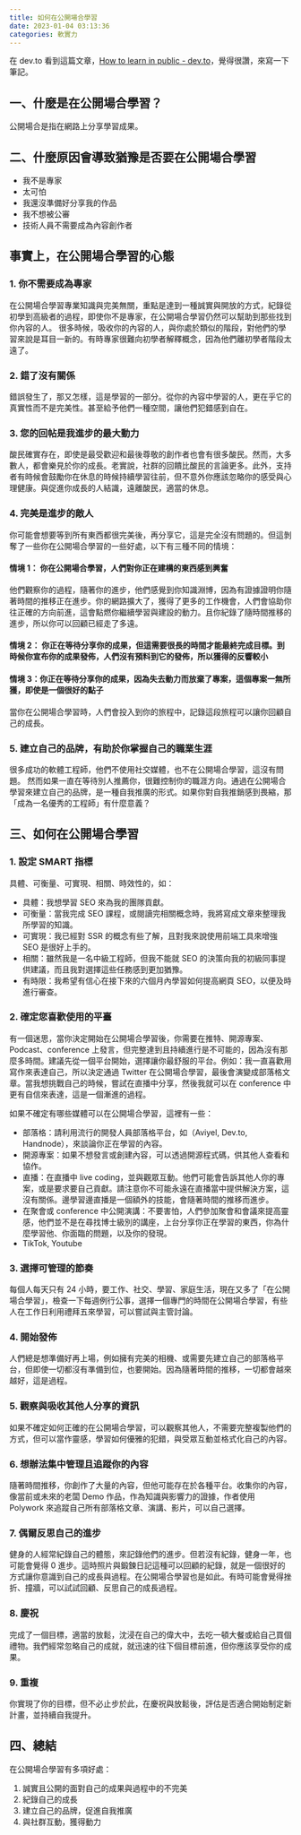 ```yaml
---
title: 如何在公開場合學習
date: 2023-01-04 03:13:36
categories: 軟實力
---
```


在 dev.to 看到這篇文章，[How to learn in public - dev.to](https://dev.to/blackgirlbytes/how-to-learn-in-public-1coh)，覺得很讚，來寫一下筆記。

## 一、什麼是在公開場合學習？

公開場合是指在網路上分享學習成果。

## 二、什麼原因會導致猶豫是否要在公開場合學習

- 我不是專家
- 太可怕
- 我還沒準備好分享我的作品
- 我不想被公審
- 技術人員不需要成為內容創作者

## 事實上，在公開場合學習的心態

### 1. 你不需要成為專家
  
在公開場合學習專業知識與完美無關，重點是達到一種誠實與開放的方式，紀錄從初學到高級者的過程，即使你不是專家，在公開場合學習仍然可以幫助到那些找到你內容的人。
很多時候，吸收你的內容的人，與你處於類似的階段，對他們的學習來說是耳目一新的。有時專家很難向初學者解釋概念，因為他們離初學者階段太遠了。

### 2. 錯了沒有關係

錯誤發生了，那又怎樣，這是學習的一部分。從你的內容中學習的人，更在乎它的真實性而不是完美性。甚至給予他們一種空間，讓他們犯錯感到自在。

### 3. 您的回帖是我進步的最大動力

酸民確實存在，即使是最受歡迎和最後尊敬的創作者也會有很多酸民。然而，大多數人，都會樂見於你的成長。老實說，社群的回饋比酸民的言論更多。此外，支持者有時候會鼓勵你在休息的時候持續學習往前，但不意外你應該忽略你的感受與心理健康。與促進你成長的人結識，遠離酸民，適當的休息。

### 4. 完美是進步的敵人

你可能會想要等到所有東西都很完美後，再分享它，這是完全沒有問題的。但這剝奪了一些你在公開場合學習的一些好處，以下有三種不同的情境：

#### 情境 1： 你在公開場合學習，人們對你正在建構的東西感到興奮

他們觀察你的過程，隨著你的進步，他們感覺到你知識淵博，因為有證據證明你隨著時間的推移正在進步。你的網路擴大了，獲得了更多的工作機會，人們會協助你往正確的方向前進，這會點燃你繼續學習與建設的動力。且你紀錄了隨時間推移的進步，所以你可以回顧已經走了多遠。

#### 情境 2： 你正在等待分享你的成果，但這需要很長的時間才能最終完成目標。到時候你宣布你的成果發佈，人們沒有預料到它的發佈，所以獲得的反響較小

#### 情境 3：你正在等待分享你的成果，因為失去動力而放棄了專案，這個專案一無所獲，即使是一個很好的點子

當你在公開場合學習時，人們會投入到你的旅程中，記錄這段旅程可以讓你回顧自己的成長。

### 5. 建立自己的品牌，有助於你掌握自己的職業生涯

很多成功的軟體工程師，他們不使用社交媒體，也不在公開場合學習，這沒有問題。
然而如果一直在等待別人推薦你，很難控制你的職涯方向。通過在公開場合學習來建立自己的品牌，是一種自我推廣的形式。如果你對自我推銷感到畏縮，那「成為一名優秀的工程師」有什麼意義？

## 三、如何在公開場合學習

### 1. 設定 SMART 指標

具體、可衡量、可實現、相關、時效性的，如：

- 具體：我想學習 SEO 來為我的團隊貢獻。
- 可衡量：當我完成 SEO 課程，或閱讀完相關概念時，我將寫成文章來整理我所學習的知識。
- 可實現：我已經對 SSR 的概念有些了解，且對我來說使用前端工具來增強 SEO 是很好上手的。
- 相關：雖然我是一名中級工程師，但我不能就 SEO 的決策向我的初級同事提供建議，而且我對選擇這些任務感到更加猶豫。
- 有時限：我希望有信心在接下來的六個月內學習如何提高網頁 SEO，以便及時進行審查。

### 2. 確定您喜歡使用的平臺

有一個迷思，當你決定開始在公開場合學習後，你需要在推特、開源專案、Podcast、conference 上發言，但完整達到且持續進行是不可能的，因為沒有那麼多時間。建議先從一個平台開始，選擇讓你最舒服的平台。例如：我一直喜歡用寫作來表達自己，所以決定通過 Twitter 在公開場合學習，最後會演變成部落格文章。當我想挑戰自己的時候，嘗試在直播中分享，然後我就可以在 conference 中更有自信來表達，這是一個漸進的過程。

如果不確定有哪些媒體可以在公開場合學習，這裡有一些：

- 部落格：請利用流行的開發人員部落格平台，如（Aviyel, Dev.to, Handnode），來談論你正在學習的內容。
- 開源專案：如果不想發言或創建內容，可以透過開源程式碼，供其他人查看和協作。
- 直播：在直播中 live coding，並與觀眾互動。他們可能會告訴其他人你的專案，或是要求要自己貢獻。請注意你不可能永遠在直播當中提供解決方案，這沒有關係。邊學習邊直播是一個額外的技能，會隨著時間的推移而進步。
- 在聚會或 conference 中公開演講：不要害怕，人們參加聚會和會議來提高靈感，他們並不是在尋找博士級別的講座，上台分享你正在學習的東西，你為什麼學習他、你面臨的問題，以及你的發現。
- TikTok, Youtube
  
### 3. 選擇可管理的節奏

每個人每天只有 24 小時，要工作、社交、學習、家庭生活，現在又多了「在公開場合學習」，檢查一下每週例行公事，選擇一個專門的時間在公開場合學習，有些人在工作日利用禮拜五來學習，可以嘗試與主管討論。

### 4. 開始發佈

人們總是想準備好再上場，例如擁有完美的相機、或需要先建立自己的部落格平台，但即使一切都沒有準備到位，也要開始。因為隨著時間的推移，一切都會越來越好，這是過程。

### 5. 觀察與吸收其他人分享的資訊

如果不確定如何正確的在公開場合學習，可以觀察其他人，不需要完整複製他們的方式，但可以當作靈感，學習如何優雅的犯錯，與受眾互動並格式化自己的內容。

### 6. 想辦法集中管理且追蹤你的內容

隨著時間推移，你創作了大量的內容，但他可能存在於各種平台。收集你的內容，像當前或未來的老闆 Demo 作品，作為知識與影響力的證據，作者使用 Polywork 來追蹤自己所有部落格文章、演講、影片，可以自己選擇。

### 7. 偶爾反思自己的進步

健身的人經常紀錄自己的體態，來記錄他們的進步。但若沒有紀錄，健身一年，也可能會覺得 0 進步。這時照片與鍛鍊日記這種可以回顧的紀錄，就是一個很好的方式讓你意識到自己的成長與過程。在公開場合學習也是如此。有時可能會覺得挫折、撞牆，可以試試回顧、反思自己的成長過程。

### 8. 慶祝

完成了一個目標，適當的放鬆，沈浸在自己的偉大中，去吃一頓大餐或給自己買個禮物。我們經常忽略自己的成就，就迅速的往下個目標前進，但你應該享受你的成果。

### 9. 重複

你實現了你的目標，但不必止步於此，在慶祝與放鬆後，評估是否適合開始制定新計畫，並持續自我提升。

## 四、總結

在公開場合學習有多項好處：

1. 誠實且公開的面對自己的成果與過程中的不完美
2. 紀錄自己的成長
3. 建立自己的品牌，促進自我推廣
4. 與社群互動，獲得動力
